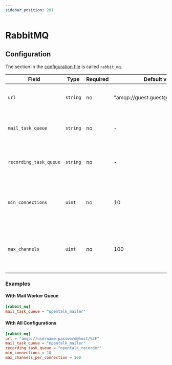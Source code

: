 ```yaml
---
sidebar_position: 201
---
```


# RabbitMQ

## Configuration

The section in the [configuration file](configuration.md) is called `rabbit_mq`.

| Field                  | Type     | Required | Default value                       | Description                                                      |
| ---------------------- | -------- | -------- | ----------------------------------- | ---------------------------------------------------------------- |
| `url`                  | `string` | no       | "amqp://guest:guest@localhost:5672" | The RabbitMQ broker URL connection                               |
| `mail_task_queue`      | `string` | no       | -                                   | Name of the RabbitMQ queue for the [SMTP-Mailer](smtp_mailer.md) |
| `recording_task_queue` | `string` | no       | -                                   | Name of the RabbitMQ queue for the [recorder](recorder.md)       |
| `min_connections`      | `uint`   | no       | 10                                  | Minimum connections to retain when removing stale connections    |
| `max_channels`         | `uint`   | no       | 100                                 | Maxmimum number of AMQP channels per connection allowed          |

### Examples

#### With Mail Worker Queue

```toml
[rabbit_mq]
mail_task_queue = "opentalk_mailer"
```

#### With All Configurations

```toml
[rabbit_mq]
url = "amqp://username:password@host/%2F"
mail_task_queue = "opentalk_mailer"
recording_task_queue = "opentalk_recorder"
min_connections = 10
max_channels_per_connection = 100
```
